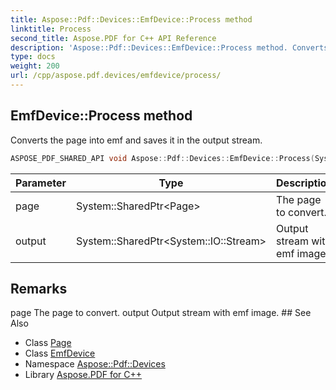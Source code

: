 ```yaml
---
title: Aspose::Pdf::Devices::EmfDevice::Process method
linktitle: Process
second_title: Aspose.PDF for C++ API Reference
description: 'Aspose::Pdf::Devices::EmfDevice::Process method. Converts the page into emf and saves it in the output stream in C++.'
type: docs
weight: 200
url: /cpp/aspose.pdf.devices/emfdevice/process/
---
```

## EmfDevice::Process method


Converts the page into emf and saves it in the output stream.

```cpp
ASPOSE_PDF_SHARED_API void Aspose::Pdf::Devices::EmfDevice::Process(System::SharedPtr<Page> page, System::SharedPtr<System::IO::Stream> output) override
```


| Parameter | Type | Description |
| --- | --- | --- |
| page | System::SharedPtr\<Page\> | The page to convert. |
| output | System::SharedPtr\<System::IO::Stream\> | Output stream with emf image. |
## Remarks


<parameterlist kind="param">
  <parameteritem>
    <parameternamelist>
      <parametername>page</parametername>
    </parameternamelist>
    <parameterdescription>
      <para>The page to convert. </para>
    </parameterdescription>
  </parameteritem>
  <parameteritem>
    <parameternamelist>
      <parametername>output</parametername>
    </parameternamelist>
    <parameterdescription>
      <para>Output stream with emf image. </para>
    </parameterdescription>
  </parameteritem>
</parameterlist>
## See Also

* Class [Page](../../../aspose.pdf/page/)
* Class [EmfDevice](../)
* Namespace [Aspose::Pdf::Devices](../../)
* Library [Aspose.PDF for C++](../../../)
